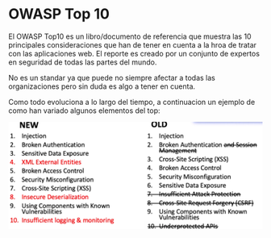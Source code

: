 # OWASP Top 10

El OWASP Top10 es un libro/documento de referencia que muestra las 10 principales consideraciones que han de tener en cuenta a la hroa de tratar con las aplicaciones web. El reporte es creado por un conjunto de expertos en seguridad de todas las partes del mundo.

No es un standar ya que puede no siempre afectar a todas las organizaciones pero sin duda es algo a tener en cuenta.

Como todo evoluciona a lo largo del tiempo, a continuacion un ejemplo de como han variado algunos elementos del top:

![](../../../.gitbook/assets/imagen%20%28432%29.png)

